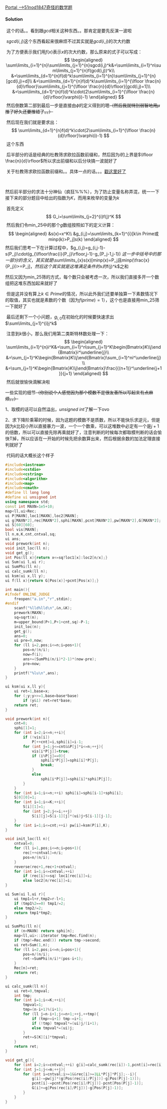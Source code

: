 [Portal -->51nod1847奇怪的数学题](http://www.51nod.com/onlineJudge/questionCode.html#!problemId=1847)

#### Solution

​	这个的话。。看到跟$gcd$相关这种东西。。那肯定是要先反演一波啦

​        $sgcd(i,j)$这个东西看起来很麻烦不过其实就是$gcd(i,j)$的次大约数

​	为了方便表示我们用$f(x)$表示$x$的次大约数，那么原来的式子可以写成：
$$
\begin{aligned}
\sum\limits_{i=1}^{n}\sum\limits_{j=1}^{n}sgcd(i,j)^k&=\sum\limits_{i=1}^n\sum\limits_{j=1}^{n}f(gcd(i,j))^k\\
&=\sum\limits_{d=1}^{n}f(d)^k\sum\limits_{i=1}^{n}\sum\limits_{j=1}^{n}[gcd(i,j)=d]\\
&=\sum\limits_{d=1}^{n}f(d)^k\sum\limits_{i=1}^{\lfloor \frac{n}{d}\rfloor}\sum\limits_{j=1}^{\lfloor \frac{n}{d}\rfloor}[gcd(i,j)=1]\\
&=\sum\limits_{d=1}^{n}f(d)^k\cdot(2\sum\limits_{i=1}^{\lfloor \frac{n}{d}\rfloor}\varphi(i)-1)
\end{aligned}
$$
​	然后倒数第二部到最后一步是直接由$\phi$的定义得到的嗯~~（然后我就特别弱智地用$\mu$推了好久还要推错了。。）~~

​	然后现在我们就是要求出：
$$
\sum\limits_{d=1}^{n}f(d)^k\cdot(2\sum\limits_{i=1}^{\lfloor \frac{n}{d}\rfloor}\varphi(i)-1)
$$
​	这个东西

​	后半部分的话是经典的杜教筛求欧拉函数前缀和，然后因为$i$的上界是$\lfloor \frac{n}{d}\rfloor$所以求出前缀和以后分块搞一波就好了

​	关于杜教筛求欧拉函数前缀和。。具体一点的话。。。[戳这里好了](https://www.cnblogs.com/yoyoball/p/9204817.html)

​	

​	然后前半部分的求法十分神仙（疯狂%%%），为了防止变量名称弄混，统一一下接下来的部分题目中给出的指数为$K$，而用来枚举的变量为$k$

​	首先定义
$$
G_i=\sum\limits_{j=2}^{i}f(j)^K
$$
​	然后我们令min_25中的那个$g$数组按照如下的定义计算：
$$
\begin{aligned}
&s(x)=x^K\\
&g_{i,j}=\sum\limits_{k=1}^{i}[k\in Prime或minp(k)>P_j]s(k)
\end{aligned}
$$
​	然后我们思考一下在计算过程中，$g_{i,j}=g_{i,j-1}-s(P_j)\cdot(g_{\lfloor\frac{i}{P_j}\rfloor,j-1}-g_{P_j-1,j-1}) $这一步中括号中的那一部分的含义，其实就是$\sum\limits_{x}s(x)[minp(x)=P_j且minp(\frac{x}{P_j})>=P_j]$，然后这个其实就是这堆满足条件的$x$的$f(j)^k$之和

​	然后又因为min_25筛的方式，每个数只会被考虑一次，所以我们直接多开一个数组把这堆东西加起来就好了

​	但是这并没有算上$k\in Prime​$的情况，所以此外我们还要单独算一下素数情况下的取值，其实也就是素数的个数（因为$f(prime)=1​$），这个也是直接用min_25筛一下就好了



​	最后还剩下一个小问题，$g_{i,0}$在初始化的时候要快速求出$\sum\limits_{j=1}^{i}j^k$

​	注意到$k$很小，那么我们用第二类斯特林数处理一下：
$$
\begin{aligned}
\sum\limits_{i=1}^{n}i^K&=\sum_{i=1}^n\sum_{j=1}^K\begin{Bmatrix}K\\j\end{Bmatrix}i^\underline{j}\\
&=\sum_{j=1}^K\begin{Bmatrix}K\\j\end{Bmatrix}\sum_{i=1}^ni^\underline{j}\\
&=\sum_{j=1}^K\begin{Bmatrix}K\\j\end{Bmatrix}\frac{{(n+1)}^\underline{j+1}}{j+1}
\end{aligned}
$$
​	然后就很愉快滴解决啦



​	一些实现的细节~~（你别说个人感觉因为那个模数不是很友善所以写起来有点麻烦。。）~~

1、取模的话可以自然溢出，$unsigned\ int$了解一下ovo

2、求下降阶乘幂的时候，因为这题的模数不是质数，所以不能快乐求逆元，但是因为$k$比较小所以直接暴力一波，一个一个数乘，可以这堆数中必定有一个是$j+1$的倍数，所以可以直接先除再乘就好了，注意判断的时候每次都取模判断的话会愉快T掉，所以应该在一开始的时候先把余数算出来，然后根据余数的加法定理直接判就好了



​	代码的话大概长这个样子

```c++
#include<iostream>
#include<cstdio>
#include<cstring>
#include<algorithm>
#include<map>
#include<cmath>
#define ll long long
#define ui unsigned int
using namespace std;
const int MAXN=1e5+10;
map<ll,ui>Rec;
ui P[MAXN],loc1[MAXN],loc2[MAXN];
ui g[MAXN*2],rec[MAXN*2],sphi[MAXN],pcnt[MAXN*2],pw[MAXN*2],G[MAXN*2];
ui S[60][60];
bool vis[MAXN];
ll n,m,K,cnt,cntval,sq;
ui ans;
void prework(int n);
void init_loc(ll n);
void get_g();
int Pos(ll x){return x<=sq?loc1[x]:loc2[n/x];} 
ui Sum(ui l,ui r);
ui SumPhi(ll n);
ui calc_sumk(ll n);
ui ksm(ui x,ll y);
ui f(ll x){return G[Pos(x)]+pcnt[Pos(x)];}

int main(){
#ifndef ONLINE_JUDGE
	freopen("a.in","r",stdin);
#endif
	scanf("%lld%lld\n",&n,&K);
	prework(MAXN);
	sq=sqrt(n);
	m=upper_bound(P+1,P+1+cnt,sq)-P-1;
	init_loc(n);
	get_g();
	ans=0;
	ui pre=0,now;
	for (ll i=2,pos;i<=n;i=pos+1){
		pos=n/(n/i);
		now=f(i);
		ans+=(SumPhi(n/i)*2-1)*(now-pre);
		pre=now;
	}
	printf("%lu\n",ans);
}

ui ksm(ui x,ll y){
	ui ret=1,base=x;
	for (;y;y>>=1,base=base*base)
		if (y&1) ret=ret*base;
	return ret;
}

void prework(int n){
	cnt=0;
	sphi[1]=1;
	for (int i=2;i<=n;++i){
		if (!vis[i])
			P[++cnt]=i,sphi[i]=i-1;
		for (int j=1;j<=cnt&&P[j]*i<=n;++j){
			vis[i*P[j]]=true;
			if (i%P[j]==0){
				sphi[i*P[j]]=sphi[i]*P[j];
				break;
			}
			else
				sphi[i*P[j]]=sphi[i]*sphi[P[j]];
		}
	}
	for (int i=1;i<=n;++i) sphi[i]=sphi[i-1]+sphi[i];
	S[0][0]=1;
	for (int i=1;i<=K;++i){
		S[i][1]=1;
		for (int j=2;j<=i;++j)
			S[i][j]=S[i-1][j]*(ui)j+S[i-1][j-1];
	}
	for (int i=1;i<=cnt;++i) pw[i]=ksm(P[i],K);
}

void init_loc(ll n){
	cntval=0;
	for (ll i=1,pos;i<=n;i=pos+1){
		rec[++cntval]=n/i;
		pos=n/(n/i);
	}
	reverse(rec+1,rec+1+cntval);
	for (int i=1;i<=cntval;++i)
		if (rec[i]<=sq) loc1[rec[i]]=i;
		else loc2[n/rec[i]]=i;
}

ui Sum(ui l,ui r){
	ui tmp1=l+r,tmp2=r-l+1;
	if (tmp1%2==0) tmp1/=2;
	else tmp2/=2;
	return tmp1*tmp2;
}

ui SumPhi(ll n){
	if (n<MAXN) return sphi[n];
	map<ll,ui>::iterator tmp=Rec.find(n);
	if (tmp!=Rec.end()) return tmp->second;
	ui ret=Sum(1,n);
	for (ll i=2,pos;i<=n;i=pos+1){
		pos=n/(n/i);
		ret-=SumPhi(n/i)*(pos-i+1);
	}
	Rec[n]=ret;
	return ret;
}

ui calc_sumk(ll n){
	ui ret=0,tmpval;
	int tmp;
	for (int i=1;i<=K;++i){
		tmpval=1;
		tmp=(n-i+1)%(i+1);
		for (ll j=n-i+1;j<=n+1;++j,++tmp){
			if (tmp>=i+1) tmp-=i+1;
			if (!tmp) tmpval*=(ui)j/(i+1);
			else tmpval*=(ui)j;
		}
		ret+=S[K][i]*tmpval;
	}
	return ret;
}

void get_g(){
	for (int i=2;i<=cntval;++i) g[i]=calc_sumk(rec[i])-1,pcnt[i]=rec[i]-1,G[i]=0;
	for (int j=1;j<=m;++j){
		for (int i=cntval;i>=1&&rec[i]>=1LL*P[j]*P[j];--i){
			g[i]-=pw[j]*(g[Pos(rec[i]/P[j])]-g[Pos(P[j]-1)]);
			pcnt[i]-=pcnt[Pos(rec[i]/P[j])]-pcnt[Pos(P[j]-1)];
			G[i]+=g[Pos(rec[i]/P[j])]-g[Pos(P[j]-1)];
		}
	}
}
```







